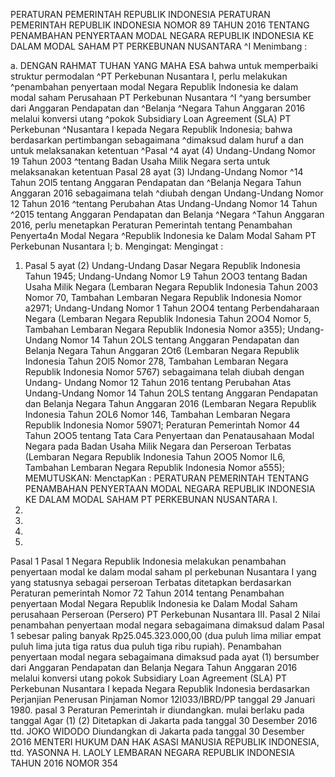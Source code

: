  PERATURAN PEMERINTAH REPUBLIK INDONESIA PERATURAN PEMERINTAH REPUBLIK INDONESIA NOMOR 89 TAHUN 2016 TENTANG PENAMBAHAN PENYERTAAN MODAL NEGARA REPUBLIK INDONESIA KE DALAM MODAL SAHAM PT PERKEBUNAN NUSANTARA ^I
Menimbang :

a.
DENGAN RAHMAT TUHAN YANG MAHA ESA bahwa untuk memperbaiki struktur permodalan ^PT Perkebunan Nusantara I, perlu melakukan ^penambahan penyertaan modal Negara Republik Indonesia ke dalam modal saham Perusahaan PT Perkebunan Nusantara ^I ^yang bersumber dari Anggaran Pendapatan dan ^Belanja ^Negara Tahun Anggaran 2016 melalui konversi utang ^pokok Subsidiary Loan Agreement (SLA) PT Perkebunan ^Nusantara I kepada Negara Republik Indonesia; bahwa berdasarkan pertimbangan sebagaimana ^dimaksud dalam huruf a dan untuk melaksanakan ketentuan ^Pasal ^4 ayat (4) Undang-Undang Nomor 19 Tahun 2003 ^tentang Badan Usaha Milik Negara serta untuk melaksanakan ketentuan Pasal 28 ayat (3) lJndang-Undang Nomor ^14 Tahun 2Ol5 tentang Anggaran Pendapatan dan ^Belanja Negara Tahun Anggaran 2016 sebagaimana telah ^diubah dengan Undang-Undang Nomor 12 Tahun 2016 ^tentang Perubahan Atas Undang-Undang Nomor 14 Tahun ^2015 tentang Anggaran Pendapatan dan Belanja ^Negara ^Tahun Anggaran 2016, perlu menetapkan Peraturan Pemerintah tentang Penambahan Penyerta4n Modal Negara ^Republik Indonesia ke Dalam Modal Saham PT Perkebunan Nusantara I;
b.
Mengingat:
Mengingat :

1. Pasal 5 ayat (2) Undang-Undang Dasar Negara Republik Indonesia Tahun 1945; Undang-Undang Nomor L9 Tahun 2OO3 tentang Badan Usaha Milik Negara (Lembaran Negara Republik Indonesia Tahun 2003 Nomor 70, Tambahan Lembaran Negara Republik Indonesia Nomor a2971; Undang-Undang Nomor 1 Tahun 2OO4 tentang Perbendaharaan Negara (Lembaran Negara Republik Indonesia Tahun 2OO4 Nomor 5, Tambahan Lembaran Negara Republik Indonesia Nomor a355); Undang-Undang Nomor 14 Tahun 2OLS tentang Anggaran Pendapatan dan Belanja Negara Tahun Anggaran 2Ot6 (Lembaran Negara Republik Indonesia Tahun 2Ol5 Nomor 278, Tambahan Lembaran Negara Republik Indonesia Nomor 5767) sebagaimana telah diubah dengan Undang- Undang Nomor 12 Tahun 2016 tentang Perubahan Atas Undang-Undang Nomor 14 Tahun 2OLS tentang Anggaran Pendapatan dan Belanja Negara Tahun Anggaran 2016 (Lembaran Negara Republik Indonesia Tahun 2OL6 Nomor 146, Tambahan Lembaran Negara Republik Indonesia Nomor 59071; Peraturan Pemerintah Nomor 44 Tahun 2OO5 tentang Tata Cara Penyertaan dan Penatausahaan Modal Negara pada Badan Usaha Milik Negara dan Perseroan Terbatas (Lembaran Negara Republik Indonesia Tahun 2OO5 Nomor lL6, Tambahan Lembaran Negara Republik Indonesia Nomor a555);
MEMUTUSKAN:
 MenctapKan : PERATURAN PEMERINTAH TENTANG PENAMBAHAN PENYERTAAN MODAL NEGARA REPUBLIK INDONESIA KE DALAM MODAL SAHAM PT PERKEBUNAN NUSANTARA I.
2.
3.
4.
5.
Pasal 1
Pasal 1 Negara Republik Indonesia melakukan penambahan penyertaan modal ke dalam modal saham pI perkebunan Nusantara I yang yang statusnya sebagai perseroan Terbatas ditetapkan berdasarkan Peraturan pemerintah Nomor 72 Tahun 2014 tentang Penambahan penyertaan Modal Negara Republik Indonesia ke Dalam Modal Saham perusahaan Perseroan (Persero) PT Perkebunan Nusantara III.
Pasal 2
Nilai penambahan penyertaan modal negara sebagaimana dimaksud dalam Pasal 1 sebesar paling banyak Rp25.045.323.000,00 (dua puluh lima miliar empat puluh lima juta tiga ratus dua puluh tiga ribu rupiah). Penambahan penyertaan modal negara sebagaimana dimaksud pada ayat (1) bersumber dari Anggaran Pendapatan dan Belanja Negara Tahun Anggaran 2016 melalui konversi utang pokok Subsidiary Loan Agreement (SLA) PT Perkebunan Nusantara I kepada Negara Republik Indonesia berdasarkan Perjanjian Penerusan Pinjaman Nomor 12I033/IBRD/PP tanggal 29 Januari 1980. pasal 3 Peraturan Pemerintah ir diundangkan. mulai berlaku pada tanggal Agar (1) (2) Ditetapkan di Jakarta pada tanggal 30 Desember 2016 ttd. JOKO WIDODO Diundangkan di Jakarta pada tanggal 30 Desember 2O16 MENTERI HUKUM DAN HAK ASASI MANUSIA REPUBLIK INDONESIA, ttd. YASONNA H. LAOLY LEMBARAN NEGARA REPUBLIK INDONESIA TAHUN 2016 NOMOR 354